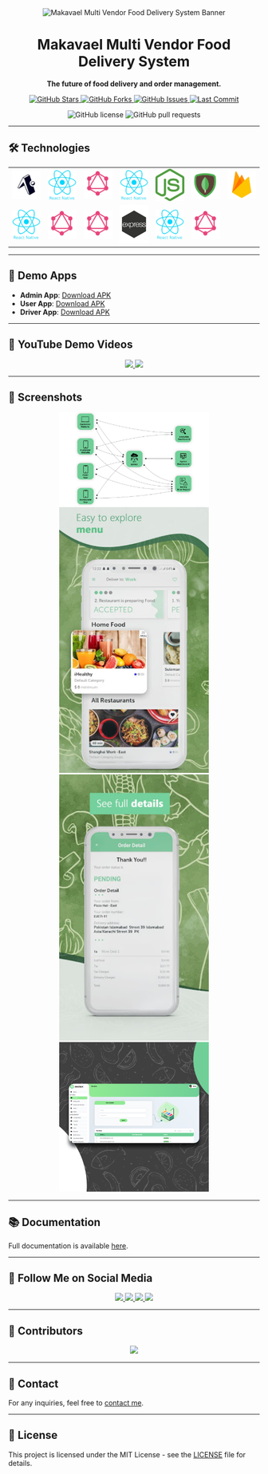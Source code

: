 <div align="center">

<!-- العنوان الرئيسي -->
<img src="https://github.com/Makavael/Multivendor-Food-Delivery" alt="Makavael Multi Vendor Food Delivery System Banner" style="max-width: 100%; height: auto;">

# Makavael Multi Vendor Food Delivery System

**The future of food delivery and order management.**

<!-- الشارات -->
<a href="https://github.com/Makavael">
  <img src="https://img.shields.io/github/stars/Makavael?style=social" alt="GitHub Stars">
</a>
<a href="https://github.com/Makavael/food-delivery-multivendor/network/members">
  <img src="https://img.shields.io/github/forks/Makavael/food-delivery-multivendor?style=social" alt="GitHub Forks">
</a>
<a href="https://github.com/Makavael/food-delivery-multivendor/issues">
  <img src="https://img.shields.io/github/issues/Makavael/food-delivery-multivendor" alt="GitHub Issues">
</a>
<a href="https://github.com/Makavael/food-delivery-multivendor/commits/main">
  <img src="https://img.shields.io/github/last-commit/Makavael/food-delivery-multivendor" alt="Last Commit">
</a>

![GitHub license](https://img.shields.io/github/license/Makavael/food-delivery-multivendor)
![GitHub pull requests](https://img.shields.io/github/issues-pr/Makavael/food-delivery-multivendor)

</div>

---

## 🛠️ Technologies

<div align="center">

<table>
  <tr>
    <td><img src="https://github.com/Makavael/Multivendor-Food-Delivery/blob/main/Expo.jpg" alt="Expo" width="100"></td>
    <td><img src="https://github.com/Makavael/Multivendor-Food-Delivery/blob/main/React%20Native.jpg" alt="React Navigation" width="100"></td>
    <td><img src="https://github.com/Makavael/Multivendor-Food-Delivery/blob/main/GraphQL.jpg" alt="Apollo GraphQL" width="100"></td>
    <td><img src="https://github.com/Makavael/Multivendor-Food-Delivery/blob/main/React%20Native.jpg" alt="ReactJS" width="100"></td>
    <td><img src="https://github.com/Makavael/Multivendor-Food-Delivery/blob/main/NodeJS.jpg" alt="NodeJS" width="100"></td>
    <td><img src="https://github.com/Makavael/Multivendor-Food-Delivery/blob/main/MongoDB.jpg" alt="MongoDB" width="100"></td>
    <td><img src="https://github.com/Makavael/Multivendor-Food-Delivery/blob/main/Firebase.jpg" alt="Firebase" width="100"></td>
  </tr>
  <tr>
    <td><img src="https://github.com/Makavael/Multivendor-Food-Delivery/blob/main/React%20Native.jpg" alt="React Native" width="100"></td>
    <td><img src="https://github.com/Makavael/Multivendor-Food-Delivery/blob/main/GraphQL.jpg" alt="React Router" width="100"></td>
    <td><img src="https://github.com/Makavael/Multivendor-Food-Delivery/blob/main/GraphQL.jpg" alt="GraphQL" width="100"></td>
    <td><img src="https://github.com/Makavael/Multivendor-Food-Delivery/blob/main/ExpressJS.jpg" alt="ExpressJS" width="100"></td>
    <td><img src="https://github.com/Makavael/Multivendor-Food-Delivery/blob/main/React%20Native.jpg" alt="React Strap" width="100"></td>
    <td><img src="https://github.com/Makavael/Multivendor-Food-Delivery/blob/main/GraphQL.jpg" alt="Amplitude" width="100"></td>
  </tr>
</table>

</div>

---

## 📲 Demo Apps

- **Admin App**: [Download APK](https://github.com/Makavael)
- **User App**: [Download APK](https://github.com/Makavael)
- **Driver App**: [Download APK](https://github.com/Makavael)

---

## 🎥 YouTube Demo Videos

<div align="center">

<a href="https://www.youtube.com/watch?v=XaMTg-vMy30">
  <img src="https://img.shields.io/badge/Watch%20Demo%201-red?logo=youtube&style=for-the-badge" width="150">
</a>

<a href="https://www.youtube.com/watch?v=tgAcgesF5HI">
  <img src="https://img.shields.io/badge/Watch%20Demo%202-red?logo=youtube&style=for-the-badge" width="150">
</a>

</div>

---

## 📸 Screenshots

<div align="center">

<img src="https://github.com/Makavael/Multivendor-Food-Delivery/blob/main/high-level1.png" alt="Screenshot 1" width="300">
<img src="https://github.com/Makavael/Multivendor-Food-Delivery/blob/main/customer2.jpeg" alt="Screenshot 2" width="300">
<img src="https://github.com/Makavael/Multivendor-Food-Delivery/blob/main/customer1.jpeg" alt="Screenshot 3" width="300">
<img src="https://github.com/Makavael/Multivendor-Food-Delivery/blob/main/admin1.png" alt="Screenshot 4" width="300">

</div>

---

## 📚 Documentation

Full documentation is available [here](https://github.com/Makavael/food-delivery-multivendor).

---

## 🔗 Follow Me on Social Media

<div align="center">

<a href="https://www.facebook.com/Makavael">
  <img src="https://img.shields.io/badge/Facebook-1877F2?logo=facebook&logoColor=white&style=for-the-badge" width="150">
</a>
<a href="https://twitter.com/Makavael">
  <img src="https://img.shields.io/badge/Twitter-1DA1F2?logo=twitter&logoColor=white&style=for-the-badge" width="150">
</a>
<a href="https://www.linkedin.com/in/Makavael">
  <img src="https://img.shields.io/badge/LinkedIn-0A66C2?logo=linkedin&logoColor=white&style=for-the-badge" width="150">
</a>
<a href="https://www.instagram.com/Makavael">
  <img src="https://img.shields.io/badge/Instagram-E4405F?logo=instagram&logoColor=white&style=for-the-badge" width="150">
</a>

</div>

---

## :busts_in_silhouette: Contributors

<div align="center">
<a href="https://github.com/Makavael/food-delivery-multivendor/graphs/contributors">
  <img src="https://contrib.rocks/image?repo=Makavael/food-delivery-multivendor" style="max-width: 50%; height: auto;" />
</a>
</div>

---

## 📧 Contact

For any inquiries, feel free to [contact me](mailto:makavael@example.com).

---

## 📄 License

This project is licensed under the MIT License - see the [LICENSE](https://github.com/Makavael/food-delivery-multivendor/blob/main/LICENSE) file for details.
